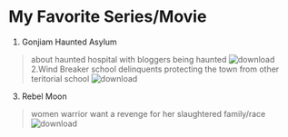 # My Favorite Series/Movie
1. Gonjiam Haunted Asylum
> about haunted hospital with bloggers being haunted
>![download](https://github.com/Yato1031/appdev/assets/168875771/c49c4c33-ca98-46cf-9d5f-df9200fc811f)
2.Wind Breaker
> school delinquents protecting the town from other teritorial school
>![download](https://github.com/Yato1031/appdev/assets/168875771/5ea27c97-7a5e-478b-9913-039ae038ac3a)
3. Rebel Moon
> women warrior want a revenge for her slaughtered family/race
>![download](https://github.com/Yato1031/appdev/assets/168875771/77293d1f-bc45-4c17-99d6-f8dfd0e4a749)
